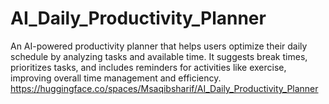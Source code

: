 # AI_Daily_Productivity_Planner
An AI-powered productivity planner that helps users optimize their daily schedule by analyzing tasks and available time. It suggests break times, prioritizes tasks, and includes reminders for activities like exercise, improving overall time management and efficiency.
https://huggingface.co/spaces/Msaqibsharif/AI_Daily_Productivity_Planner
